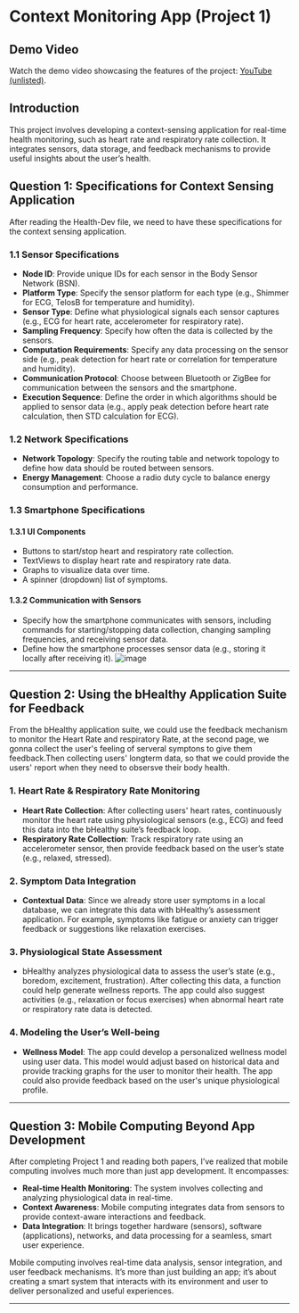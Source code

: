 
# Context Monitoring App (Project 1)

## Demo Video

Watch the demo video showcasing the features of the project: [YouTube (unlisted)](https://youtu.be/w-4QbcUBO5A).

## Introduction

This project involves developing a context-sensing application for real-time health monitoring, such as heart rate and respiratory rate collection. It integrates sensors, data storage, and feedback mechanisms to provide useful insights about the user’s health.

## Question 1: Specifications for Context Sensing Application
After reading the Health-Dev file, we need to have these specifications for the context sensing application.

### 1.1 Sensor Specifications

- **Node ID**: Provide unique IDs for each sensor in the Body Sensor Network (BSN).
- **Platform Type**: Specify the sensor platform for each type (e.g., Shimmer for ECG, TelosB for temperature and humidity).
- **Sensor Type**: Define what physiological signals each sensor captures (e.g., ECG for heart rate, accelerometer for respiratory rate).
- **Sampling Frequency**: Specify how often the data is collected by the sensors.
- **Computation Requirements**: Specify any data processing on the sensor side (e.g., peak detection for heart rate or correlation for temperature and humidity).
- **Communication Protocol**: Choose between Bluetooth or ZigBee for communication between the sensors and the smartphone.
- **Execution Sequence**: Define the order in which algorithms should be applied to sensor data (e.g., apply peak detection before heart rate calculation, then STD calculation for ECG).

### 1.2 Network Specifications

- **Network Topology**: Specify the routing table and network topology to define how data should be routed between sensors.
- **Energy Management**: Choose a radio duty cycle to balance energy consumption and performance.

### 1.3 Smartphone Specifications

#### 1.3.1 UI Components

- Buttons to start/stop heart and respiratory rate collection.
- TextViews to display heart rate and respiratory rate data.
- Graphs to visualize data over time.
- A spinner (dropdown) list of symptoms.

#### 1.3.2 Communication with Sensors

- Specify how the smartphone communicates with sensors, including commands for starting/stopping data collection, changing sampling frequencies, and receiving sensor data.
- Define how the smartphone processes sensor data (e.g., storing it locally after receiving it).
 ![image](https://github.com/user-attachments/assets/87478fde-905e-4e1e-85be-9b09f5d232a6)

---

## Question 2: Using the bHealthy Application Suite for Feedback
From the bHealthy application suite, we could use the feedback mechanism to monitor the Heart Rate and respiratory Rate, at the second page, we gonna collect the user's feeling of serveral symptons to give them feedback.Then collecting users' longterm data, so that we could provide the users' report when they need to obsersve their body health.

### 1. Heart Rate & Respiratory Rate Monitoring

- **Heart Rate Collection**: After collecting users' heart rates, continuously monitor the heart rate using physiological sensors (e.g., ECG) and feed this data into the bHealthy suite’s feedback loop.
- **Respiratory Rate Collection**: Track respiratory rate using an accelerometer sensor, then provide feedback based on the user’s state (e.g., relaxed, stressed).

### 2. Symptom Data Integration

- **Contextual Data**: Since we already store user symptoms in a local database, we can integrate this data with bHealthy’s assessment application. For example, symptoms like fatigue or anxiety can trigger feedback or suggestions like relaxation exercises.

### 3. Physiological State Assessment

- bHealthy analyzes physiological data to assess the user’s state (e.g., boredom, excitement, frustration). After collecting this data, a function could help generate wellness reports. The app could also suggest activities (e.g., relaxation or focus exercises) when abnormal heart rate or respiratory rate data is detected.

### 4. Modeling the User’s Well-being


- **Wellness Model**: The app could develop a personalized wellness model using user data. This model would adjust based on historical data and provide tracking graphs for the user to monitor their health. The app could also provide feedback based on the user's unique physiological profile.

---

## Question 3: Mobile Computing Beyond App Development

After completing Project 1 and reading both papers, I’ve realized that mobile computing involves much more than just app development. It encompasses:

- **Real-time Health Monitoring**: The system involves collecting and analyzing physiological data in real-time.
- **Context Awareness**: Mobile computing integrates data from sensors to provide context-aware interactions and feedback.
- **Data Integration**: It brings together hardware (sensors), software (applications), networks, and data processing for a seamless, smart user experience.

Mobile computing involves real-time data analysis, sensor integration, and user feedback mechanisms. It’s more than just building an app; it’s about creating a smart system that interacts with its environment and user to deliver personalized and useful experiences.

---




